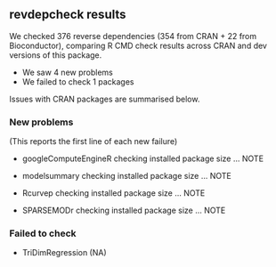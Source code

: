 ## revdepcheck results

We checked 376 reverse dependencies (354 from CRAN + 22 from Bioconductor), comparing R CMD check results across CRAN and dev versions of this package.

 * We saw 4 new problems
 * We failed to check 1 packages

Issues with CRAN packages are summarised below.

### New problems
(This reports the first line of each new failure)

* googleComputeEngineR
  checking installed package size ... NOTE

* modelsummary
  checking installed package size ... NOTE

* Rcurvep
  checking installed package size ... NOTE

* SPARSEMODr
  checking installed package size ... NOTE

### Failed to check

* TriDimRegression (NA)
